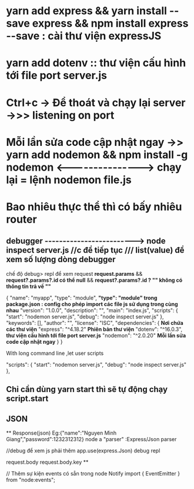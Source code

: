 

# yarn add express && yarn install --save express && npm install express --save : cài thư viện expressJS 

# yarn add dotenv :: thư viện cấu hình tới file port server.js
 
# Ctrl+c -> Để thoát và chạy lại server ->>>  listening on port

# Mỗi lần sửa code cập nhật ngay  ->> yarn add nodemon && npm install -g nodemon  <---------------> chạy lại = lệnh nodemon file.js

# Bao nhiêu thực thể thì có bấy nhiêu router

## debugger -------------------------> node inspect server.js   //c để tiếp tục  /// list(value) để xem số lượng dòng debugger 
 chế độ debug> repl để xem request **request.params** && **request?.params?.id có thể null**
  && **request?.params?.id ? "" không có thông tin trả về ""**

{
  "name": "myapp", 
  "type": "module",      **"type": "module" trong package.json : config cho phép import các file js sử dụng trong cùng nhau**
  "version": "1.0.0",
  "description": "",
  "main": "index.js",
   "scripts": {
    "start": "nodemon server.js",
    "debug": "node inspect server.js"
  },
  "keywords": [],
  "author": "",
  "license": "ISC",
  "dependencies": {  **Nơi chứa các thư viện**
    "express": "^4.18.2" **Phiên bản thư viện**
    "dotenv": "^16.0.3", **thư viện cấu hình tới file port server.js**
    "nodemon": "^2.0.20"   **Mỗi lần sửa code cập nhật ngay**
  }
}

With long command line ,let user scripts  

 "scripts": {
    "start": "nodemon server.js",
    "debug": "node inspect server.js"
  },
## Chỉ cần dùng yarn start thì sẽ tự động chạy script.start


## JSON 

**
Response(json) Eg:{"name":"Nguyen Minh Giang","password":1232312312}
node a "parser" :Express/Json parser

//debug để xem js phải thêm app.use(express.Json)
debug 
repl

request.body
request.body.key
**



// Thêm sự kiện events có sẵn trong node Notify
import { EventEmitter } from "node:events";
